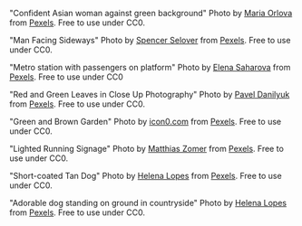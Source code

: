 "Confident Asian woman against green background"
Photo by [Maria Orlova](https://www.pexels.com/@orlovamaria?utm_content=attributionCopyText&utm_medium=referral&utm_source=pexels) from [Pexels](https://www.pexels.com/photo/confident-asian-woman-against-green-background-4906334/?utm_content=attributionCopyText&utm_medium=referral&utm_source=pexels). Free to use under CC0.

"Man Facing Sideways"
Photo by [Spencer Selover](https://www.pexels.com/@spencer-selover-142259?utm_content=attributionCopyText&utm_medium=referral&utm_source=pexels) from [Pexels](https://www.pexels.com/photo/man-facing-sideways-428364/?utm_content=attributionCopyText&utm_medium=referral&utm_source=pexels). Free to use under CC0.

"Metro station with passengers on platform"
Photo by [Elena Saharova](https://www.pexels.com/@eessoo?utm_content=attributionCopyText&utm_medium=referral&utm_source=pexels) from [Pexels](https://www.pexels.com/photo/metro-station-with-passengers-on-platform-5098043/?utm_content=attributionCopyText&utm_medium=referral&utm_source=pexels). Free to use under CC0

"Red and Green Leaves in Close Up Photography"
Photo by [Pavel Danilyuk](https://www.pexels.com/@pavel-danilyuk?utm_content=attributionCopyText&utm_medium=referral&utm_source=pexels) from [Pexels](https://www.pexels.com/photo/red-and-green-leaves-in-close-up-photography-5706204/?utm_content=attributionCopyText&utm_medium=referral&utm_source=pexels). Free to use under CC0.

"Green and Brown Garden"
Photo by [icon0.com](https://www.pexels.com/@freeimages9?utm_content=attributionCopyText&utm_medium=referral&utm_source=pexels) from [Pexels](https://www.pexels.com/photo/green-and-brown-garden-130154/?utm_content=attributionCopyText&utm_medium=referral&utm_source=pexels). Free to use under CC0.

"Lighted Running Signage"
Photo by [Matthias Zomer](https://www.pexels.com/@matthiaszomer?utm_content=attributionCopyText&utm_medium=referral&utm_source=pexels) from [Pexels](https://www.pexels.com/photo/lighted-running-signage-845265/?utm_content=attributionCopyText&utm_medium=referral&utm_source=pexels). Free to use under CC0.

"Short-coated Tan Dog"
Photo by [Helena Lopes](https://www.pexels.com/@wildlittlethingsphoto?utm_content=attributionCopyText&utm_medium=referral&utm_source=pexels) from [Pexels](https://www.pexels.com/photo/short-coated-tan-dog-2253275/?utm_content=attributionCopyText&utm_medium=referral&utm_source=pexels). Free to use under CC0.

"Adorable dog standing on ground in countryside"
Photo by [Helena Lopes](https://www.pexels.com/@wildlittlethingsphoto?utm_content=attributionCopyText&utm_medium=referral&utm_source=pexels) from [Pexels](https://www.pexels.com/photo/adorable-dog-standing-on-ground-in-countryside-4731094/?utm_content=attributionCopyText&utm_medium=referral&utm_source=pexels). Free to use under CC0.
